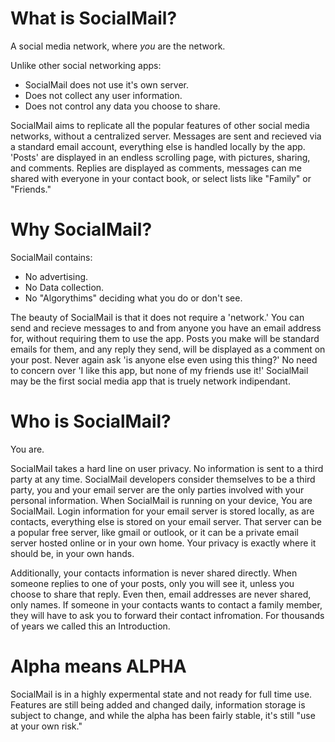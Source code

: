 # What is SocialMail?

A social media network, where *you* are the network.

Unlike other social networking apps:
* SocialMail does not use it's own server.
* Does not collect any user information.
* Does not control any data you choose to share.

SocialMail aims to replicate all the popular features of other social media networks, without a centralized server. Messages are sent and recieved via a standard email account, everything else is handled locally by the app. 'Posts' are displayed in an endless scrolling page, with pictures, sharing, and comments. Replies are displayed as comments, messages can me shared with everyone in your contact book, or select lists like "Family" or "Friends."

# Why SocialMail?

SocialMail contains:
* No advertising.
* No Data collection.
* No "Algorythims" deciding what you do or don't see.

The beauty of SocialMail is that it does not require a 'network.' You can send and recieve messages to and from anyone you have an email address for, without requiring them to use the app. Posts you make will be standard emails for them, and any reply they send, will be displayed as a comment on your post. Never again ask 'is anyone else even using this thing?' No need to concern over 'I like this app, but none of my friends use it!' SocialMail may be the first social media app that is truely network indipendant.

# Who is SocialMail?

You are.

SocialMail takes a hard line on user privacy. No information is sent to a third party at any time. SocialMail developers consider themselves to be a third party, you and your email server are the only parties involved with your personal information. When SocialMail is running on your device, You are SocialMail. Login information for your email server is stored locally, as are contacts, everything else is stored on your email server. That server can be a popular free server, like gmail or outlook, or it can be a private email server hosted online or in your own home. Your privacy is exactly where it should be, in your own hands.

Additionally, your contacts information is never shared directly. When someone replies to one of your posts, only you will see it, unless you choose to share that reply. Even then, email addresses are never shared, only names. If someone in your contacts wants to contact a family member, they will have to ask you to forward their contact infromation. For thousands of years we called this an Introduction.

# Alpha means ALPHA
SocialMail is in a highly expermental state and not ready for full time use. Features are still being added and changed daily, information storage is subject to change, and while the alpha has been fairly stable, it's still "use at your own risk."
